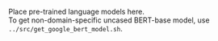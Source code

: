 Place pre-trained language models here.  
To get non-domain-specific uncased BERT-base model, use `../src/get_google_bert_model.sh`.
